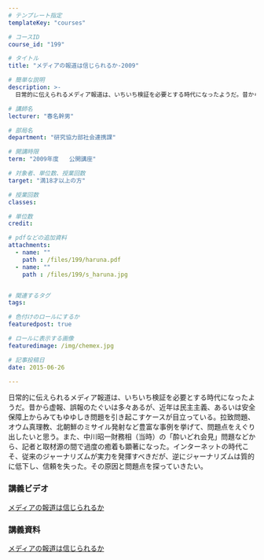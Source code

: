 ```yaml
---
# テンプレート指定
templateKey: "courses"

# コースID
course_id: "199"

# タイトル
title: "メディアの報道は信じられるか-2009"

# 簡単な説明
description: >-
  日常的に伝えられるメディア報道は、いちいち検証を必要とする時代になったようだ。昔から虚報、誤報のたぐいは多々あるが、近年は民主主義、あるいは安全保障上からみてもゆゆしき問題を引き起こすケースが目立って...

# 講師名
lecturer: "春名幹男"

# 部局名
department: "研究協力部社会連携課"

# 開講時限
term: "2009年度	公開講座"

# 対象者、単位数、授業回数
target: "満18才以上の方"

# 授業回数
classes: 

# 単位数
credit: 

# pdfなどの追加資料
attachments: 
  - name: "" 
    path : /files/199/haruna.pdf
  - name: "" 
    path : /files/199/s_haruna.jpg


# 関連するタグ
tags:

# 色付けのロールにするか
featuredpost: true

# ロールに表示する画像
featuredimage: /img/chemex.jpg

# 記事投稿日
date: 2015-06-26

---
```

日常的に伝えられるメディア報道は、いちいち検証を必要とする時代になったようだ。昔から虚報、誤報のたぐいは多々あるが、近年は民主主義、あるいは安全保障上からみてもゆゆしき問題を引き起こすケースが目立っている。拉致問題、オウム真理教、北朝鮮のミサイル発射など豊富な事例を挙げて、問題点をえぐり出したいと思う。また、中川昭一財務相（当時）の「酔いどれ会見」問題などから、記者と取材源の間で過度の癒着も顕著になった。インターネットの時代こそ、従来のジャーナリズムが実力を発揮すべきだが、逆にジャーナリズムは質的に低下し、信頼を失った。その原因と問題点を探っていきたい。




### 講義ビデオ

[メディアの報道は信じられるか](http://nuvideo.media.nagoya-u.ac.jp/embed/b1df95e74d75135b7afde897f1b17e6cd329fe00) 

### 講義資料


[メディアの報道は信じられるか](/files/199/haruna.pdf) 


